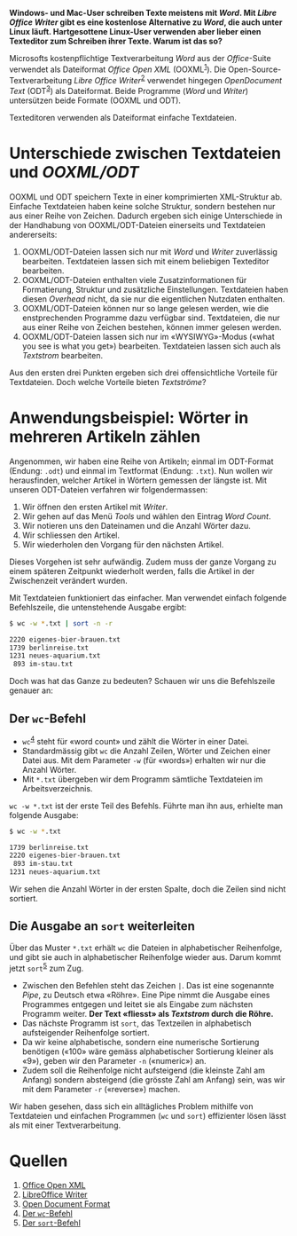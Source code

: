 **Windows- und Mac-User schreiben Texte meistens mit _Word_. Mit _Libre Office
Writer_ gibt es eine kostenlose Alternative zu _Word_, die auch unter Linux
läuft. Hartgesottene Linux-User verwenden aber lieber einen Texteditor zum
Schreiben ihrer Texte. Warum ist das so?**

Microsofts kostenpflichtige Textverarbeitung _Word_ aus der _Office_-Suite
verwendet als Dateiformat _Office Open XML_ (OOXML<sup>[1](#1)</sup>). Die
Open-Source-Textverarbeitung _Libre Office Writer_<sup>[2](#2)</sup> verwendet
hingegen _OpenDocument Text_ (ODT<sup>[3](#3)</sup>) als Dateiformat. Beide
Programme (_Word_ und _Writer_) untersützen beide Formate (OOXML und ODT).

Texteditoren verwenden als Dateiformat einfache Textdateien.

# Unterschiede zwischen Textdateien und _OOXML/ODT_

OOXML und ODT speichern Texte in einer komprimierten XML-Struktur ab. Einfache
Textdateien haben keine solche Struktur, sondern bestehen nur aus einer Reihe
von Zeichen. Dadurch ergeben sich einige Unterschiede in der Handhabung von
OOXML/ODT-Dateien einerseits und Textdateien andererseits:

1. OOXML/ODT-Dateien lassen sich nur mit _Word_ und _Writer_ zuverlässig
bearbeiten. Textdateien lassen sich mit einem beliebigen Texteditor bearbeiten.
2. OOXML/ODT-Dateien enthalten viele Zusatzinformationen für Formatierung,
Struktur und zusätzliche Einstellungen. Textdateien haben diesen _Overhead_
nicht, da sie nur die eigentlichen Nutzdaten enthalten.
3. OOXML/ODT-Dateien können nur so lange gelesen werden, wie die enstprechenden
Programme dazu verfügbar sind. Textdateien, die nur aus einer Reihe von Zeichen
bestehen, können immer gelesen werden.
4. OOXML/ODT-Dateien lassen sich nur im «WYSIWYG»-Modus («what you see is what
you get») bearbeiten. Textdateien lassen sich auch als _Textstrom_ bearbeiten.

Aus den ersten drei Punkten ergeben sich drei offensichtliche Vorteile für
Textdateien. Doch welche Vorteile bieten _Textströme_?

# Anwendungsbeispiel: Wörter in mehreren Artikeln zählen

Angenommen, wir haben eine Reihe von Artikeln; einmal im ODT-Format (Endung:
`.odt`) und einmal im Textformat (Endung: `.txt`). Nun wollen wir herausfinden,
welcher Artikel in Wörtern gemessen der längste ist. Mit unseren ODT-Dateien
verfahren wir folgendermassen:

1. Wir öffnen den ersten Artikel mit _Writer_.
2. Wir gehen auf das Menü _Tools_ und wählen den Eintrag _Word Count_.
3. Wir notieren uns den Dateinamen und die Anzahl Wörter dazu.
4. Wir schliessen den Artikel.
5. Wir wiederholen den Vorgang für den nächsten Artikel.

Dieses Vorgehen ist sehr aufwändig. Zudem muss der ganze Vorgang zu einem
späteren Zeitpunkt wiederholt werden, falls die Artikel in der Zwischenzeit
verändert wurden.

Mit Textdateien funktioniert das einfacher. Man verwendet einfach folgende
Befehlszeile, die untenstehende Ausgabe ergibt:

```bash
$ wc -w *.txt | sort -n -r

2220 eigenes-bier-brauen.txt
1739 berlinreise.txt
1231 neues-aquarium.txt
 893 im-stau.txt
```

Doch was hat das Ganze zu bedeuten? Schauen wir uns die Befehlszeile genauer an:

## Der `wc`-Befehl

- `wc`<sup>[4](#4)</sup>  steht für «word count» und zählt die Wörter in einer Datei. 
- Standardmässig gibt `wc` die Anzahl Zeilen, Wörter und Zeichen einer Datei
  aus. Mit dem Parameter `-w` (für «words») erhalten wir nur die Anzahl Wörter.
- Mit `*.txt` übergeben wir dem Programm sämtliche Textdateien im
  Arbeitsverzeichnis.

`wc -w *.txt` ist der erste Teil des Befehls. Führte man ihn aus, erhielte
man folgende Ausgabe:

```bash
$ wc -w *.txt

1739 berlinreise.txt
2220 eigenes-bier-brauen.txt
 893 im-stau.txt
1231 neues-aquarium.txt
```

Wir sehen die Anzahl Wörter in der ersten Spalte, doch die Zeilen sind nicht
sortiert.

## Die Ausgabe an `sort` weiterleiten

Über das Muster `*.txt` erhält `wc` die Dateien in alphabetischer Reihenfolge,
und gibt sie auch in alphabetischer Reihenfolge wieder aus. Darum kommt jetzt
`sort`<sup>[5](#5)</sup> zum Zug.

- Zwischen den Befehlen steht das Zeichen `|`. Das ist eine sogenannte _Pipe_,
  zu Deutsch etwa «Röhre». Eine Pipe nimmt die Ausgabe eines Programmes entgegen
  und leitet sie als Eingabe zum nächsten Programm weiter. **Der Text «fliesst»
  als _Textstrom_ durch die Röhre.**
- Das nächste Programm ist `sort`, das Textzeilen in alphabetisch aufsteigender
  Reihenfolge sortiert.
- Da wir keine alphabetische, sondern eine numerische Sortierung benötigen
  («100» wäre gemäss alphabetischer Sortierung kleiner als «9»), geben wir den
  Parameter `-n` («numeric») an.
- Zudem soll die Reihenfolge nicht aufsteigend (die kleinste Zahl am Anfang)
  sondern absteigend (die grösste Zahl am Anfang) sein, was wir mit dem
  Parameter `-r` («reverse») machen.

Wir haben gesehen, dass sich ein alltägliches Problem mithilfe von Textdateien 
und einfachen Programmen (`wc` und `sort`) effizienter lösen lässt als mit einer
Textverarbeitung.

# Quellen

1. <span id="1">[Office Open XML](http://officeopenxml.com/)</span>
2. <span id="2">[LibreOffice
Writer](https://www.libreoffice.org/discover/writer/)</span>
3. <span id="3">[Open Document Format](http://opendocumentformat.org/)</span>
4. <span id="4">[Der
`wc`-Befehl](http://pubs.opengroup.org/onlinepubs/009604499/utilities/wc.html)</span>
5. <span id="5">[Der
`sort`-Befehl](http://pubs.opengroup.org/onlinepubs/9699919799/utilities/sort.html)</span>
